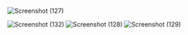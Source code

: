 ![Screenshot (127)](https://user-images.githubusercontent.com/38201407/116863508-77db0600-ac17-11eb-9b98-316364ac6c8f.png)


![Screenshot (132)](https://user-images.githubusercontent.com/38201407/116864054-4a428c80-ac18-11eb-9f09-c7801e22e35d.png)
![Screenshot (128)](https://user-images.githubusercontent.com/38201407/116863526-7c9fba00-ac17-11eb-869c-092029ffdc8e.png)
![Screenshot (129)](https://user-images.githubusercontent.com/38201407/116863562-8cb79980-ac17-11eb-9ad4-7d12b26a5a61.png)

